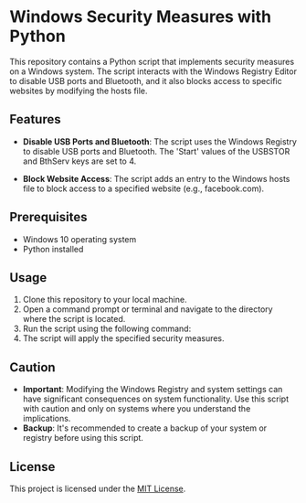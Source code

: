 # Windows Security Measures with Python

This repository contains a Python script that implements security measures on a Windows system. The script interacts with the Windows Registry Editor to disable USB ports and Bluetooth, and it also blocks access to specific websites by modifying the hosts file.

## Features

- **Disable USB Ports and Bluetooth**: The script uses the Windows Registry to disable USB ports and Bluetooth. The 'Start' values of the USBSTOR and BthServ keys are set to 4.

- **Block Website Access**: The script adds an entry to the Windows hosts file to block access to a specified website (e.g., facebook.com).

## Prerequisites

- Windows 10 operating system
- Python installed

## Usage

1. Clone this repository to your local machine.
2. Open a command prompt or terminal and navigate to the directory where the script is located.
3. Run the script using the following command:
4. The script will apply the specified security measures.

## Caution

- **Important**: Modifying the Windows Registry and system settings can have significant consequences on system functionality. Use this script with caution and only on systems where you understand the implications.
- **Backup**: It's recommended to create a backup of your system or registry before using this script.

## License

This project is licensed under the [MIT License](LICENSE).
